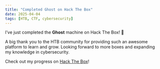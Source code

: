 ```yaml
---
title: "Completed Ghost on Hack The Box"
date: 2025-04-04
tags: [HTB, CTF, cybersecurity]
---
```


I’ve just completed the **Ghost** machine on Hack The Box! 🎉

A big thank you to the HTB community for providing such an awesome platform to learn and grow. Looking forward to more boxes and expanding my knowledge in cybersecurity. 

Check out my progress on [Hack The Box](https://www.hackthebox.com/achievement/machine/1242702/616)!

